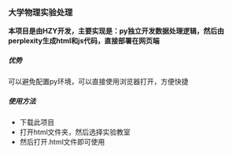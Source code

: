 ### 大学物理实验处理
**本项目是由HZY开发，主要实现是：py独立开发数据处理逻辑，然后由perplexity生成html和js代码，直接部署在网页端**
##### 优势
可以避免配置py环境，可以直接使用浏览器打开，方便快捷
##### 使用方法
* 下载此项目  
* 打开html文件夹，然后选择实验教室
* 然后打开.html文件即可使用
